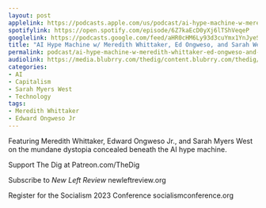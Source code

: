 ```yaml
---
layout: post
applelink: https://podcasts.apple.com/us/podcast/ai-hype-machine-w-meredith-whittaker-ed-ongweso-and/id1043245989?i=1000618274638
spotifylink: https://open.spotify.com/episode/6Z7kaEcD0yXj6lTShVeqeP
googlelink: https://podcasts.google.com/feed/aHR0cHM6Ly93d3cuYmx1YnJyeS5jb20vZmVlZHMvdGhlZGlnLnhtbA/episode/aHR0cHM6Ly90aGVkaWcuYmx1YnJyeS5uZXQvP3A9MjQyOQ?sa=X&ved=0CAUQkfYCahcKEwi44f7r1b-AAxUAAAAAHQAAAAAQNg
title: "AI Hype Machine w/ Meredith Whittaker, Ed Ongweso, and Sarah West"
permalink: podcast/ai-hype-machine-w-meredith-whittaker-ed-ongweso-and-sarah-west/
audiolink: https://media.blubrry.com/thedig/content.blubrry.com/thedig/The_Dig-EP_409-AI.mp3
categories:
- AI
- Capitalism
- Sarah Myers West
- Technology
tags:
- Meredith Whittaker
- Edward Ongweso Jr
---
```


Featuring Meredith Whittaker, Edward Ongweso Jr., and Sarah Myers West on the mundane dystopia concealed beneath the AI hype machine.

Support The Dig at Patreon.com/TheDig

Subscribe to *New Left Review* newleftreview.org

Register for the Socialism 2023 Conference socialismconference.org 

